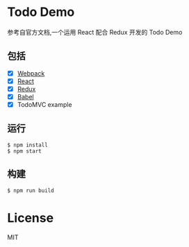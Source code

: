 
# Todo Demo

参考自官方文档,一个运用 React 配合 Redux 开发的 Todo Demo

## 包括

- [x] [Webpack](https://webpack.github.io)
- [x] [React](https://facebook.github.io/react/)
- [x] [Redux](https://github.com/reactjs/redux)
- [x] [Babel](https://babeljs.io/)
- [x] TodoMVC example

## 运行

```
$ npm install
$ npm start
```

## 构建

```
$ npm run build
```

# License

MIT
